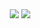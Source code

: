 <div align="center">
  <img src="https://github-readme-stats.vercel.app/api/top-langs/?username=Makaroneder&theme=vue-dark&show_icons=true&hide_border=true&layout=compact"/>
  <img src="https://github-readme-streak-stats.herokuapp.com/?user=Makaroneder&theme=vue-dark&hide_border=true"/>
</div>
